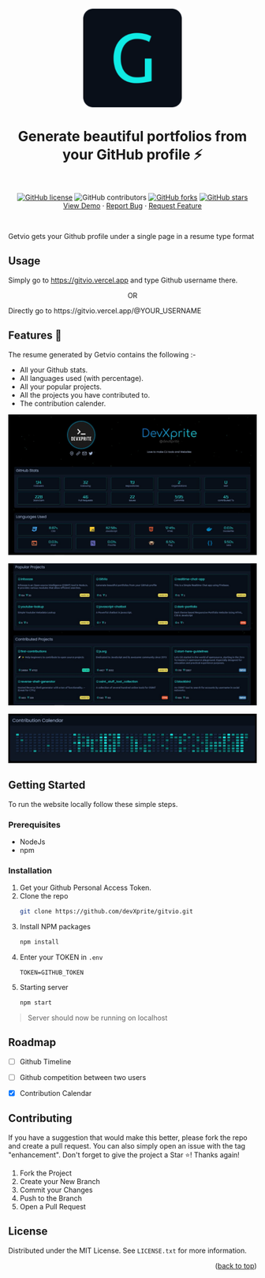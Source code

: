 <div id="top"></div>

<p align="center">
  <a href="https://github.com/devXprite/GitVio">
    <img src="public\android-chrome-192x192.png" alt="Gitvio logo" width="200" />
  </a>
</p>

<h1 align="center">Generate beautiful portfolios from your GitHub profile ⚡️</h1>

<br>
    
<p align="center">
    <a href="https://github.com/devXprite/GitVio/blob/master/LICENSE"><img alt="GitHub license" src="https://img.shields.io/github/license/devXprite/GitVio"></a>
    <img alt="GitHub contributors" src="https://img.shields.io/github/contributors/devXprite/GitVio">
    <a href="https://github.com/devXprite/GitVio/network"><img alt="GitHub forks" src="https://img.shields.io/github/forks/devXprite/GitVio"></a>
    <a href="https://github.com/devXprite/GitVio/stargazers"><img alt="GitHub stars" src="https://img.shields.io/github/stars/devXprite/GitVio"></a>
    <br/>
    <a href="https://gitvio.vercel.app/">View Demo</a>
    ·
    <a href="https://github.com/devXprite/GitVio/issues/new?assignees=&labels=bug&template=bug_report.md&title=">Report Bug</a>
    ·
    <a href="https://github.com/devXprite/gitvio/issues">Request Feature</a>
</p>
<br />

Getvio gets your Github profile under a single page in a resume type format

## Usage

Simply go to https://gitvio.vercel.app and type Github username there.
<p align="center">OR</p>
Directly go to https://gitvio.vercel.app/@YOUR_USERNAME

## Features 🚀

The resume generated by Getvio contains the following :-
- All your Github stats.
- All languages used (with percentage).
- All your popular projects.
- All the projects you have contributed to.
- The contribution calender.

[![GitVio1](_includes/1.jpg)](https://gitvio.vercel.app/)
<!-- <br /> -->
[![GitVio2](_includes/2.jpg)](https://gitvio.vercel.app/)
<!-- <br /> -->
[![GitVio3](_includes/3.jpg)](https://gitvio.vercel.app/)

## Getting Started

To run the website locally follow these simple steps.

### Prerequisites

* NodeJs
* npm

### Installation

1. Get your Github Personal Access Token.
2. Clone the repo
   ```sh
   git clone https://github.com/devXprite/gitvio.git
   ```
3. Install NPM packages
   ```sh
   npm install
   ```
4. Enter your TOKEN in `.env`
   ```env
   TOKEN=GITHUB_TOKEN
   ```
5. Starting server
   ```bash
   npm start
   ```
>  Server should now be running on localhost



<!-- ROADMAP -->
## Roadmap

- [ ] Github Timeline
- [ ] Github competition between two users
- [x] Contribution Calendar




<!-- CONTRIBUTING -->
## Contributing

If you have a suggestion that would make this better, please fork the repo and create a pull request. You can also simply open an issue with the tag "enhancement".
Don't forget to give the project a Star ⭐! Thanks again!

1. Fork the Project
2. Create your New Branch 
3. Commit your Changes 
4. Push to the Branch 
5. Open a Pull Request



<!-- LICENSE -->
 ## License

Distributed under the MIT License. See `LICENSE.txt` for more information.

<p align="right">(<a href="#top">back to top</a>)</p>
